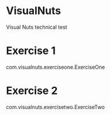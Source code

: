 # VisualNuts
Visual Nuts technical test

# Exercise 1
com.visualnuts.exerciseone.ExerciseOne

# Exercise 2
com.visualnuts.exercisetwo.ExerciseTwo
